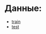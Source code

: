 # Данные:
 - [train](https://drive.google.com/file/d/1p8Cus4HRUCWzXEom4F3Mctqr6TdDXPxN/view?usp=sharing)
 - [test](https://drive.google.com/file/d/1EPCeGAzj2fbGmQF3Nr0n4WmV2d-7ff5k/view?usp=sharing)
